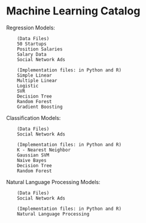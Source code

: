 # Machine Learning Catalog

  Regression Models:
  
        (Data Files)
        50 Startups
        Position Salaries
        Salary Data
        Social Network Ads

        (Implementation files: in Python and R)
        Simple Linear
        Multiple Linear
        Logistic
        SVR
        Decision Tree
        Random Forest
        Gradient Boosting

  Classification Models:

        (Data Files)
        Social Network Ads
        
        (Implementation files: in Python and R)
        K - Nearest Neighbor
        Gaussian SVM
        Naive Bayes
        Decision Tree
        Random Forest

 Natural Language Processing Models:

        (Data Files)
        Social Network Ads
        
        (Implementation files: in Python and R)
        Natural Language Processing
